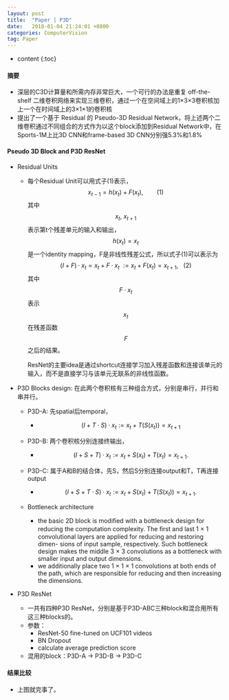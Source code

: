 ```yaml
---
layout: post
title:  "Paper | P3D"
date:   2018-01-04 21:24:01 +0800
categories: ComputerVision
tag: Paper
---
```


<head>
    <script src="https://cdn.mathjax.org/mathjax/latest/MathJax.js?config=TeX-AMS-MML_HTMLorMML" type="text/javascript"></script>
    <script type="text/x-mathjax-config">
        MathJax.Hub.Config({
            tex2jax: {
            skipTags: ['script', 'noscript', 'style', 'textarea', 'pre'],
            inlineMath: [['$','$']]
            }
        });
    </script>
</head>


* content
{:toc}

#### 摘要

- 深层的C3D计算量和所需内存非常巨大，一个可行的办法是重复 off-the-shelf 二维卷积网络来实现三维卷积，通过一个在空间域上的1×3×3卷积核加上一个在时间域上的3×1×1的卷积核
- 提出了一个基于 Residual 的 Pseudo-3D Residual Network，将上述两个二维卷积通过不同组合的方式作为以这个block添加到Residual Network中，在 Sports-1M上比3D CNN和frame-based 3D CNN分别强5.3%和1.8%



#### Pseudo 3D Block and P3D ResNet

- Residual Units

  - 每个Residual Unit可以用式子(1)表示，
    $$
    x_{t-1} = h(x_t)+F(x_t),~~~~~~~~(1)
    $$
    其中$$x_t,~x_{t+1}$$表示第t个残差单元的输入和输出，$$h(x_t)=x_t$$是一个identity mapping，F是非线性残差公式，所以式子(1)可以表示为
    $$
    (I+F)·x_t = x_t+F·x_t~:=x_t+F(x_t)=x_{t+1},~~~(2)
    $$
    其中$$F·x_t$$表示$$x_t$$在残差函数$$F$$之后的结果。

    ResNet的主要idea是通过shortcut连接学习加入残差函数和连接该单元的输入，而不是直接学习与该单元无联系的非线性函数。

- P3D Blocks design: 在此两个卷积核有三种组合方式，分别是串行，并行和串并行。

  - P3D-A: 先spatial后temporal，

    - $$
      (I + T · S) · x_t := x_t + T (S (x_t )) = x_{t+1}
      $$

  - P3D-B: 两个卷积核分别连接终输出，

    - $$
      (I + S + T) · x_t := x_t + S (x_t ) + T (x_t ) = x_{t+1} .
      $$

  - P3D-C: 属于A和B的结合体，先S，然后S分别连接output和T，T再连接output

    - $$
      (I + S + T · S) · x_t := x_t + S (x_t ) + T (S (x_t )) = x_{t+1} .
      $$

  - Bottleneck architecture

    - the basic 2D block is modiﬁed with a bottleneck design for reducing the computation complexity. The ﬁrst and last 1 × 1 convolutional layers are applied for reducing and restoring dimen- sions of input sample, respectively. Such bottleneck design makes the middle 3 × 3 convolutions as a bottleneck with smaller input and output dimensions.
    - we additionally place two 1 × 1 × 1 convolutions at both ends of the path, which are responsible for reducing and then increasing the dimensions.

- P3D ResNet

  - 一共有四种P3D ResNet，分别是基于P3D-ABC三种block和混合用所有这三种blocks的。
  - 参数：
    - ResNet-50 fine-tuned on UCF101 videos
    - BN Dropout 
    - calculate average prediction score
  - 混用的block：P3D-A -> P3D-B -> P3D-C

#### 结果比较

- 上图就完事了。